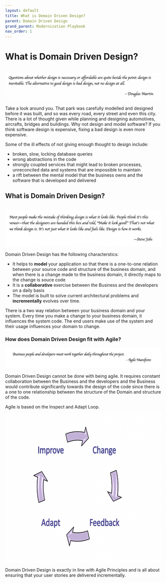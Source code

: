 ```yaml
---
layout: default
title: What is Domain Driven Design?
parent: Domain Driven Design 
grand_parent: Modernization Playbook
nav_order: 1
---
```


# What is Domain Driven Design?
  <br />
  <img src="assets/images/quote.png">

  Take a look around you. That park was carefully modelled and designed before it was built, and so was every road, every street and even this city. There is a lot of thought given while planning and designing automotives, aircrafts, bridges and buildings. Why not design and model software? If you think software design is expensive, fixing a bad design is even more expensive.

  Some of the ill effects of not giving enough thought to design include:

  - broken, slow, locking database queries
  - wrong abstractions in the code
  - strongly coupled services that might lead to broken processes, unreconciled data and systems that are impossible to maintain 
  - a rift between the mental model that the business owns and the software that is developed and delivered
                                         

## What is Domain Driven Design?
  <br />
  <img src="assets/images/quote2.png">

 Domain Driven Design has the following characterstics:
 
  - It helps to **model** your application so that there is a one-to-one relation between your source code and structure of the business domain, and when there is a change made to the business domain, it directly maps to the change is souce code
  - It is a **collaborative** exercise between the Business and the developers on a daily basis
  - The model is built to solve current architectural problems and **incrementally** evolves over time.
  
  There is a two way relation between your business domain and your system. Every time you make a change to your business domain, it influences the system code. The end users make use of the system and their usage influences your domain to change.

###  How does Domain Driven Design fit with Agile?

<img src="assets/images/quote3.png">

  Domain Driven Design cannot be done with being agile. It requires constant collaboration between the Business and the developers and the Business would contribute significantly towards the design of the code since there is a one to one relationship between the structure of the Domain and structure of the code.

  Agile is based on the Inspect and Adapt Loop.

  <img align="center" src="assets/images/agile-loop.png" width="540" height="480"/>

  Domain Driven Design is exactly in line with Agile Principles and is all about ensuring that your user stories are delivered incrementally.

  

